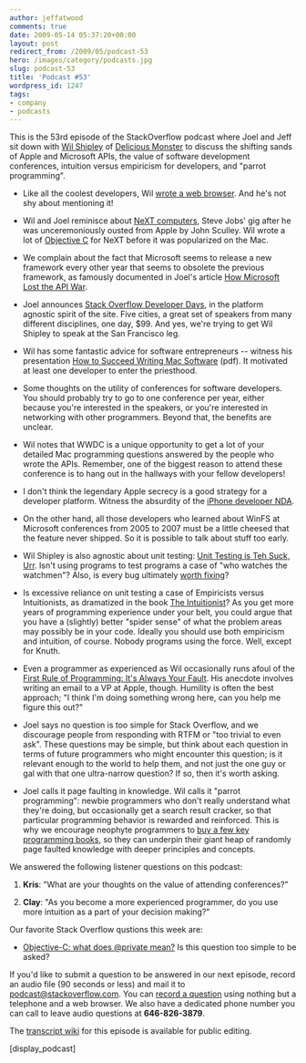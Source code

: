 ```yaml
---
author: jeffatwood
comments: true
date: 2009-05-14 05:37:20+00:00
layout: post
redirect_from: /2009/05/podcast-53
hero: /images/category/podcasts.jpg
slug: podcast-53
title: 'Podcast #53'
wordpress_id: 1247
tags:
- company
- podcasts
---
```


This is the 53rd episode of the StackOverflow podcast where Joel and Jeff sit down with [Wil Shipley](http://www.wilshipley.com/blog/) of [Delicious Monster](http://delicious-monster.com/) to discuss the shifting sands of Apple and Microsoft APIs, the value of software development conferences, intuition versus empiricism for developers, and "parrot programming".






  * Like all the coolest developers, Wil [wrote a web browser](http://www.oreillynet.com/pub/a/mac/2001/05/11/w_talk.html). And he's not shy about mentioning it!


  * Wil and Joel reminisce about [NeXT computers](http://en.wikipedia.org/wiki/NeXT), Steve Jobs' gig after he was unceremoniously ousted from Apple by John Sculley. Wil wrote a lot of [Objective C](http://en.wikipedia.org/wiki/Objective-C) for NeXT before it was popularized on the Mac.  



  * We complain about the fact that Microsoft seems to release a new framework every other year that seems to obsolete the previous framework, as famously documented in Joel's article [How Microsoft Lost the API War](http://www.joelonsoftware.com/articles/APIWar.html).  



  * Joel announces [Stack Overflow Developer Days](http://www.joelonsoftware.com/items/2009/05/12.html), in the platform agnostic spirit of the site. Five cities, a great set of speakers from many different disciplines, one day, $99. And yes, we're trying to get Wil Shipley to speak at the San Francisco leg.


  * Wil has some fantastic advice for software entrepreneurs -- witness his presentation [How to Succeed Writing Mac Software](http://wilshipley.com/blog/WWDC_Student_Talk.pdf) (pdf). It motivated at least one developer to enter the priesthood.


  * Some thoughts on the utility of conferences for software developers. You should probably try to go to one conference per year, either because you're interested in the speakers, or you're interested in networking with other programmers. Beyond that, the benefits are unclear.


  * Wil notes that WWDC is a unique opportunity to get a lot of your detailed Mac programming questions answered by the people who wrote the APIs. Remember, one of the biggest reason to attend these conference is to hang out in the hallways with your fellow developers!


  * I don't think the legendary Apple secrecy is a good strategy for a developer platform. Witness the absurdity of the [iPhone developer NDA](http://arstechnica.com/apple/news/2008/07/iphone-nda-doing-more-harm-than-good.ars).


  * On the other hand, all those developers who learned about WinFS at Microsoft conferences from 2005 to 2007 must be a little cheesed that the feature never shipped. So it is possible to talk about stuff too early.


  * Wil Shipley is also agnostic about unit testing: [Unit Testing is Teh Suck, Urr](http://wilshipley.com/blog/2005/09/unit-testing-is-teh-suck-urr.html). Isn't using programs to test programs a case of "who watches the watchmen"? Also, is every bug ultimately [worth fixing](http://www.codinghorror.com/blog/archives/000420.html)?


  * Is excessive reliance on unit testing a case of Empiricists versus Intuitionists, as dramatized in the book [The Intuitionist](http://www.amazon.com/dp/0385493002/?tag=codinghorror-20)? As you get more years of programming experience under your belt, you could argue that you have a (slightly) better "spider sense" of what the problem areas may possibly be in your code. Ideally you should use both empiricism and intuition, of course. Nobody programs using the force. Well, except for Knuth.  



  * Even a programmer as experienced as Wil occasionally runs afoul of the [First Rule of Programming: It's Always Your Fault](http://www.codinghorror.com/blog/archives/001079.html). His anecdote involves writing an email to a VP at Apple, though. Humility is often the best approach; "I think I'm doing something wrong here, can you help me figure this out?"


  * Joel says no question is too simple for Stack Overflow, and we discourage people from responding with RTFM or "too trivial to even ask". These questions may be simple, but think about each question in terms of future programmers who might encounter this question; is it relevant enough to the world to help them, and not just the one guy or gal with that one ultra-narrow question? If so, then it's worth asking.  



  * Joel calls it page faulting in knowledge. Wil calls it "parrot programming": newbie programmers who don't really understand what they're doing, but occasionally get a search result cracker, so that particular programming behavior is rewarded and reinforced. This is why we encourage neophyte programmers to [buy a few key programming books](http://www.codinghorror.com/blog/archives/001108.html), so they can underpin their giant heap of randomly page faulted knowledge with deeper principles and concepts.  







We answered the following listener questions on this podcast:






  1. **Kris**: "What are your thoughts on the value of attending conferences?"


  2. **Clay**: "As you become a more experienced programmer, do you use more intuition as a part of your decision making?"




Our favorite Stack Overflow qustions this week are:






  * [Objective-C: what does @private mean?](http://stackoverflow.com/questions/844658/objective-c-what-does-private-mean) Is this question too simple to be asked?  






If you'd like to submit a question to be answered in our next episode, record an audio file (90 seconds or less) and mail it to [podcast@stackoverflow.com](mailto:podcast@stackoverflow.com). You can [record a question](http://blog.stackoverflow.com/index.php/2008/05/recording-podcast-questions-using-your-telephone/) using nothing but a telephone and a web browser. We also have a dedicated phone number you can call to leave audio questions at **646-826-3879**.






The [transcript wiki](https://stackoverflow.fogbugz.com/default.asp?W29050) for this episode is available for public editing.






[display_podcast]

